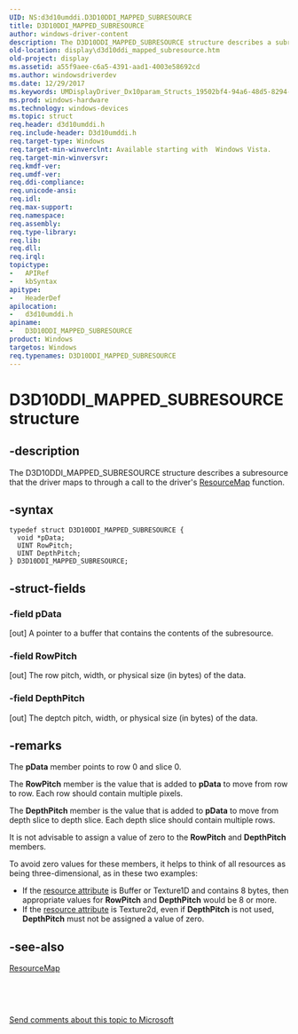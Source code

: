 ```yaml
---
UID: NS:d3d10umddi.D3D10DDI_MAPPED_SUBRESOURCE
title: D3D10DDI_MAPPED_SUBRESOURCE
author: windows-driver-content
description: The D3D10DDI_MAPPED_SUBRESOURCE structure describes a subresource that the driver maps to through a call to the driver's ResourceMap function.
old-location: display\d3d10ddi_mapped_subresource.htm
old-project: display
ms.assetid: a55f9aee-c6a5-4391-aad1-4003e58692cd
ms.author: windowsdriverdev
ms.date: 12/29/2017
ms.keywords: UMDisplayDriver_Dx10param_Structs_19502bf4-94a6-48d5-8294-c058c254540f.xml, D3D10DDI_MAPPED_SUBRESOURCE, d3d10umddi/D3D10DDI_MAPPED_SUBRESOURCE, display.d3d10ddi_mapped_subresource, D3D10DDI_MAPPED_SUBRESOURCE structure [Display Devices]
ms.prod: windows-hardware
ms.technology: windows-devices
ms.topic: struct
req.header: d3d10umddi.h
req.include-header: D3d10umddi.h
req.target-type: Windows
req.target-min-winverclnt: Available starting with  Windows Vista.
req.target-min-winversvr: 
req.kmdf-ver: 
req.umdf-ver: 
req.ddi-compliance: 
req.unicode-ansi: 
req.idl: 
req.max-support: 
req.namespace: 
req.assembly: 
req.type-library: 
req.lib: 
req.dll: 
req.irql: 
topictype:
-	APIRef
-	kbSyntax
apitype:
-	HeaderDef
apilocation:
-	d3d10umddi.h
apiname:
-	D3D10DDI_MAPPED_SUBRESOURCE
product: Windows
targetos: Windows
req.typenames: D3D10DDI_MAPPED_SUBRESOURCE
---
```


# D3D10DDI_MAPPED_SUBRESOURCE structure


## -description


The D3D10DDI_MAPPED_SUBRESOURCE structure describes a subresource that the driver maps to through a call to the driver's <a href="..\d3d10umddi\nc-d3d10umddi-pfnd3d10ddi_resourcemap.md">ResourceMap</a> function.


## -syntax


````
typedef struct D3D10DDI_MAPPED_SUBRESOURCE {
  void *pData;
  UINT RowPitch;
  UINT DepthPitch;
} D3D10DDI_MAPPED_SUBRESOURCE;
````


## -struct-fields




### -field pData

[out] A pointer to a buffer that contains the contents of the subresource.


### -field RowPitch

[out] The row pitch,  width, or physical size (in bytes) of the data.


### -field DepthPitch

[out] The deptch pitch,  width, or physical size (in bytes) of the data.


## -remarks


The <b>pData</b> member points to row 0 and slice 0.

The <b>RowPitch</b> member is the value that is added to <b>pData</b> to move from row to row. Each row should contain multiple pixels.

The <b>DepthPitch</b> member is the value that is added to <b>pData</b> to move from depth slice to depth slice. Each depth slice should contain multiple rows.

It is not advisable to assign a value of zero to the <b>RowPitch</b> and <b>DepthPitch</b> members.

To avoid zero values for these members, it helps to think of all  resources as being three-dimensional, as in these two examples:
<ul>
<li>If the <a href="https://msdn.microsoft.com/e9cd2bc7-99c1-4aca-91b0-9faefa4a856d">resource attribute</a> is Buffer or Texture1D and contains  8 bytes, then appropriate values  for <b>RowPitch</b> and <b>DepthPitch</b> would be 8 or more.</li>
<li>If the <a href="https://msdn.microsoft.com/e9cd2bc7-99c1-4aca-91b0-9faefa4a856d">resource attribute</a> is Texture2d, even if <b>DepthPitch</b> is not used, <b>DepthPitch</b> must not be assigned a value of zero.</li>
</ul>


## -see-also

<a href="..\d3d10umddi\nc-d3d10umddi-pfnd3d10ddi_resourcemap.md">ResourceMap</a>

 

 

<a href="mailto:wsddocfb@microsoft.com?subject=Documentation%20feedback [display\display]:%20D3D10DDI_MAPPED_SUBRESOURCE structure%20 RELEASE:%20(12/29/2017)&amp;body=%0A%0APRIVACY STATEMENT%0A%0AWe use your feedback to improve the documentation. We don't use your email address for any other purpose, and we'll remove your email address from our system after the issue that you're reporting is fixed. While we're working to fix this issue, we might send you an email message to ask for more info. Later, we might also send you an email message to let you know that we've addressed your feedback.%0A%0AFor more info about Microsoft's privacy policy, see http://privacy.microsoft.com/en-us/default.aspx." title="Send comments about this topic to Microsoft">Send comments about this topic to Microsoft</a>

